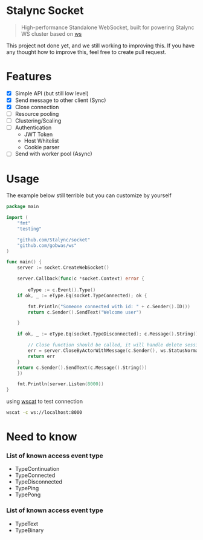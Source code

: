 # Stalync Socket
> High-performance Standalone WebSocket, built for powering Stalync WS cluster based on [ws](https://github.com/gobwas/ws)

This project not done yet, and we still working to improving this. If you have any thought how to improve this, feel free to create pull request.

# Features

- [X] Simple API (but still low level)
- [X] Send message to other client (Sync)
- [X] Close connection
- [ ] Resource pooling
- [ ] Clustering/Scaling
- [ ] Authentication
  - JWT Token
  - Host Whitelist
  - Cookie parser
- [ ] Send with worker pool (Async)

# Usage
The example below still terrible but you can customize by yourself
```go
package main

import (
	"fmt"
	"testing"

	"github.com/Stalync/socket"
	"github.com/gobwas/ws"
)

func main() {
	server := socket.CreateWebSocket()

	server.Callback(func(c *socket.Context) error {
    
    	eType := c.Event().Type()
	if ok, _ := eType.Eq(socket.TypeConnected); ok {

		fmt.Println("Someone connected with id: " + c.Sender().ID())
		return c.Sender().SendText("Welcome user")

	}

	if ok, _ := eType.Eq(socket.TypeDisconnected); c.Message().String() == "exit" || ok {

		// Close function should be called, it will handle delete session in internal server
		err = server.CloseByActorWithMessage(c.Sender(), ws.StatusNormalClosure, "Byee Human")
		return err
	}
	return c.Sender().SendText(c.Message().String())
	})

	fmt.Println(server.Listen(8000))
}
```
using [wscat](https://github.com/websockets/wscat) to test connection

```bash
wscat -c ws://localhost:8000
```

# Need to know

### List of known access event type
- TypeContinuation
- TypeConnected
- TypeDisconnected
- TypePing
- TypePong  

### List of known access event type
- TypeText
- TypeBinary
